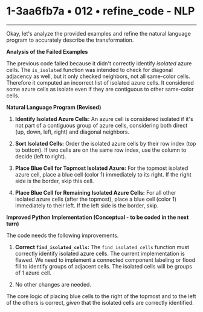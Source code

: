 # 1-3aa6fb7a • 012 • refine_code - NLP

---
Okay, let's analyze the provided examples and refine the natural language program to accurately describe the transformation.

**Analysis of the Failed Examples**

The previous code failed because it didn't correctly identify *isolated* azure cells. The `is_isolated` function was intended to check for diagonal adjacency as well, but it only checked neighbors, not all same-color cells. Therefore it computed an incorrect list of isolated azure cells. It considered some azure cells as isolate even if they are contiguous to other same-color cells.

**Natural Language Program (Revised)**

1.  **Identify Isolated Azure Cells:** An azure cell is considered isolated if it's not part of a contiguous group of azure cells, considering both direct (up, down, left, right) and diagonal neighbors.

2.  **Sort Isolated Cells:** Order the isolated azure cells by their row index (top to bottom). If two cells are on the same row index, use the column to decide (left to right).

3.  **Place Blue Cell for Topmost Isolated Azure:** For the topmost isolated azure cell, place a blue cell (color 1) immediately to its right. If the right side is the border, skip this cell.

4.  **Place Blue Cell for Remaining Isolated Azure Cells:** For all other isolated azure cells (after the topmost), place a blue cell (color 1) immediately to their left. If the left side is the border, skip.

**Improved Python Implementation (Conceptual - to be coded in the next turn)**

The code needs the following improvements.

1.  **Correct `find_isolated_cells`:**  The `find_isolated_cells` function must correctly identify isolated azure cells. The current implementation is flawed. We need to implement a connected component labeling or flood fill to identify groups of adjacent cells. The isolated cells will be groups of 1 azure cell.

2. No other changes are needed.

The core logic of placing blue cells to the right of the topmost and to the left of the others is correct, *given* that the isolated cells are correctly identified.

